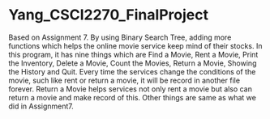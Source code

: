 # Yang_CSCI2270_FinalProject
Based on Assignment 7. By using Binary Search Tree, adding more functions which helps the online movie service keep mind of their stocks. In this program, it has nine things which are Find a Movie, Rent a Movie, Print the Inventory, Delete a Movie, Count the Movies, Return a Movie, Showing the History and Quit. Every time the services change the conditions of the movie, such like rent or return a movie, it will be record in another file forever. Return a Movie helps services not only rent a movie but also can return a movie and make record of this. Other things are same as what we did in Assignment7.
